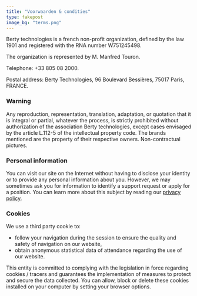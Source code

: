 ```yaml
---
title: "Voorwaarden & condities"
type: fakepost
image_bg: "terms.png"
---
```


<!-- template: layouts/_default/single.html -->

Berty technologies is a french non-profit organization, defined by the law 1901 and registered with the RNA number W751245498.

The organization is represented by M. Manfred Touron.

Telephone: +33 805 08 2000.

Postal address: Berty Technologies, 96 Boulevard Bessières, 75017 Paris, FRANCE.

### Warning

Any reproduction, representation, translation, adaptation, or quotation that it is integral or partial, whatever the process, is strictly prohibited without authorization of the association Berty technologies, except cases envisaged by the article L.112-5 of the intellectual property code. The brands mentioned are the property of their respective owners. Non-contractual pictures.

### Personal information

You can visit our site on the Internet without having to disclose your identity or to provide any personal information about you. However, we may sometimes ask you for information to identify a support request or apply for a position. You can learn more about this subject by reading our [privacy policy](/privacy-policy).

### Cookies

We use a third party cookie to:

* follow your navigation during the session to ensure the quality and safety of navigation on our website,
* obtain anonymous statistical data of attendance regarding the use of our website.

This entity is committed to complying with the legislation in force regarding cookies / tracers and guarantees the implementation of measures to protect and secure the data collected. You can allow, block or delete these cookies installed on your computer by setting your browser options.
